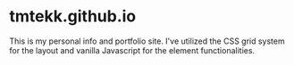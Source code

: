 # tmtekk.github.io

This is my personal info and portfolio site.
I've utilized the CSS grid system for the layout
and vanilla Javascript for the element functionalities.
